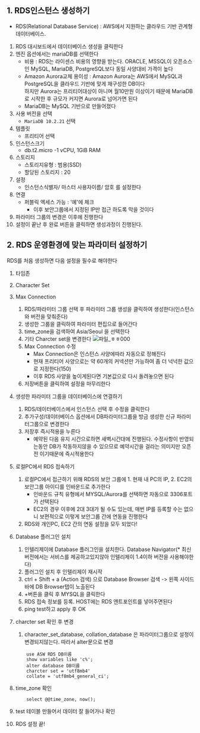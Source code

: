 ## 1. RDS인스턴스 생성하기
* RDS(Relational Database Service) : AWS에서 지원하는 클라우드 기반 관계형 데이터베이스. 
1) RDS 대시보드에서 데이터베이스 생성을 클릭한다
2) 엔진 옵션에서는 mariaDB를 선택한다
    - 비용 : RDS는 라이센스 비용의 영향을 받는다. ORACLE, MSSQL이 오픈소스인 MySQL, MariaDB, PostgreSQL보다 동일 사양대비 가격이 높다
    - Amazon Aurora교체 용이성 : Amazon Aurora는 AWS에서 MySQL과 PostgreSQL을 클라우드 기반에 맞게 재구성한 DB이다
    <br> 하지만 Aurora는 프리티어대상이 아니며 월10만원 이상이기 때문에 MariaDB로 시작한 후 규모가 커지면 Aurora로 넘어가면 된다
    - MariaDB는 MySQL 기반으로 만들어졌다
3) 사용 버전을 선택
    * `MariaDB 10.2.21` 선택
4) 템플릿
    * 프리티어 선택
5) 인스턴스크기 
    * db.t2.micro -1 vCPU, 1GiB RAM
6) 스토리지
    * 스토리지유형 : 범용(SSD)
    * 할당된 스토리지 : 20
7) 설정
    * 인스턴스식별자/ 마스터 사용자이름/ 암호 를 설정한다
8) 연결
    * 퍼블릭 엑세스 가능 : '예'에 체크
        - 이후 보안그룹에서 지정된 IP만 접근 하도록 막을 것이다
9) 파라미터 그룹의 변경은 이후에 진행한다
10) 설정이 끝난 후 완료 버튼을 클릭하면 생성과정이 진행된다.

## 2. RDS 운영환경에 맞는 파라미터 설정하기

RDS를 처음 생성하면 다음 설정을 필수로 해야한다

1) 타임존
2) Character Set
3) Max Connection
    1. RDS/파라미터 그룹 선택 후 파라미터 그룹 생성을 클릭하여 생성한다(인스턴스와 버전을 맞춰준다)
    2. 생성한 그룹을 클릭하여 파라미터 편집으로 들어간다
    3. time_zone을 검색하여 Asia/Seoul 을 선택한다
    4. 기타 Charcter set을 변경한다
    ![파일_ㅎㅎ000](https://user-images.githubusercontent.com/58330668/112715721-5e161700-8f25-11eb-888a-42c1dcd3a5b8.jpeg)
    5. Max Connection 수정
        * Max Connection은 인스턴스 사양에따라 자동으로 정해진다
        * 현재 프리티어 사양으로는 약 60개의 커넥션만 가능하여 좀 더 넉넉한 값으로 지정한다(150)
        * 이후 RDS 사양을 높이게된다면 기본값으로 다시 돌려놓으면 된다
    6. 저장버튼을 클릭하여 설정을 마무리한다

4) 생성한 파라미터 그룹을 데이터베이스에 연결하기
    1. RDS/데이터베이스에서 인스턴스 선택 후 수정을 클릭한다
    2. 추가구성/데이터베이스 옵션에서 DB파라미터그룹을 방금 생성한 신규 파라미터그룹으로 변경한다
    3. 저장후 즉시적용을 누른다
        * 예약된 다음 유지 시간으로하면 새벽시간대에 진행된다. 수정사항이 반영되는동안 DB가 작동하지않을 수 있으므로 예약시간을 걸라는 의미지만
        오픈전 이기때문에 즉시적용한다

5) 로컬PC에서 RDS 접속하기
    1. 로컬PC에서 접근하기 위해 RDS의 보안 그룹에 1. 현재 내 PC의 IP, 2. EC2의 보안그룹 아이디를 인바운드로 추가한다
        - 인바운드 규칙 유형에서 MYSQL/Aurora를 선택하면 자동으로 3306포트가 선택된다
        - EC2의 경우 이후에 2대 3대가 될 수도 있는데, 매번 IP를 등록할 수는 없으니 보편적으로 이렇게 보안그룹 간에 연동을 진행한다
    2. RDS와 개인PC, EC2 간의 연동 설정을 모두 되었다!
    
6) Database 플러그인 설치
    1. 인텔리제이에 Database 플러그인을 설치한다. Database Navigator(* 최신버전에서는 서비스를 제공하고있지않아 인텔리제이 1.4이하 버전을 사용해야한다)
    2. 플러그인 설치 후 인텔리제이 재시작
    3. ctrl + Shift + a (Action 검색) 으로 Database Browser 검색 -> 왼쪽 사이드바에 DB Browser탭이 노출된다
    4. +버튼을 클릭 후 MYSQL을 클릭한다
    5. RDS 접속 정보를 등록. HOST에는 RDS 엔트포인트를 넣어주면된다
    6. ping test하고 apply 후 OK

7) charcter set 확인 후 변경
    1. character_set_database, collation_database 은 파라미터그룹으로 설정이 변경되지않는다. 따라서 alter문으로 변경
    ```
        use ASW RDS DB이름
        show variables like 'c%';
        alter database DB이름 
        charcter set = 'utf8mb4'
        collate = 'utf8mb4_general_ci';
    ```
8) time_zone 확인
    ```
        select @@time_zone, now();
    ```
9) test 테이블 만들어서 데이터 잘 들어가나 확인

10) RDS 설정 끝!
  
 
    
        
    

            
  
     
    